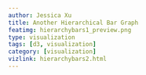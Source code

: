 ```yaml
---
author: Jessica Xu
title: Another Hierarchical Bar Graph
featimg: hierarchybars1_preview.png
type: visualization
tags: [d3, visualization] 
category: [visualization]
vizlink: hierarchybars2.html
---
```

